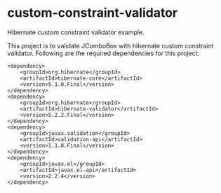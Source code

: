 # custom-constraint-validator
Hibernate custom constraint validator example.

This project is to validate JComboBox with hibernate custom constraint validator. Following are the required dependencies for this project:

	<dependency>
		<groupId>org.hibernate</groupId>
		<artifactId>hibernate-core</artifactId>
		<version>5.1.0.Final</version>
	</dependency>
	<dependency>
		<groupId>org.hibernate</groupId>
		<artifactId>hibernate-validator</artifactId>
		<version>5.2.2.Final</version>
	</dependency>
	<dependency>
		<groupId>javax.validation</groupId>
		<artifactId>validation-api</artifactId>
		<version>1.1.0.Final</version>
	</dependency>
	<dependency>
		<groupId>javax.el</groupId>
		<artifactId>javax.el-api</artifactId>
		<version>2.2.4</version>
	</dependency>
